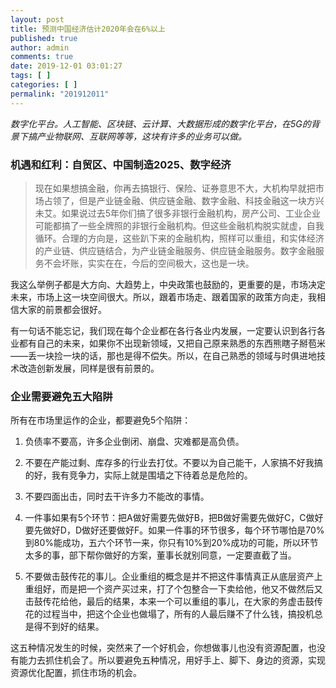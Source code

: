```yaml
---
layout: post
title: 预测中国经济估计2020年会在6%以上
published: true
author: admin
comments: true
date: 2019-12-01 03:01:27
tags: [ ]
categories: [ ]
permalink: "201912011"
---
```

*数字化平台。人工智能、区块链、云计算、大数据形成的数字化平台，在5G的背景下搞产业物联网、互联网等等，这块有许多的业务可以做。*

### 机遇和红利：自贸区、中国制造2025、数字经济

> 现在如果想搞金融，你再去搞银行、保险、证券意思不大，大机构早就把市场占领了，但是产业链金融、供应链金融、数字金融、科技金融这一块方兴未艾。如果说过去5年你们搞了很多非银行金融机构，房产公司、工业企业可能都搞了一些全牌照的非银行金融机构。但这些金融机构脱实就虚，自我循环。合理的方向是，这些趴下来的金融机构，照样可以重组，和实体经济的产业链、供应链结合，为产业链金融服务、供应链金融服务。数字金融服务不会坏账，实实在在，今后的空间极大，这也是一块。

我这么举例子都是大方向、大趋势上，中央政策也鼓励的，更重要的是，市场决定未来，市场上这一块空间很大。所以，跟着市场走、跟着国家的政策方向走，我相信大家的前景都会很好。

有一句话不能忘记，我们现在每个企业都在各行各业内发展，一定要认识到各行各业都有自己的未来，如果你不出现新领域，又把自己原来熟悉的东西熊瞎子掰苞米——丢一块捡一块的话，那也是得不偿失。所以，在自己熟悉的领域与时俱进地技术改造创新发展，同样是很有前景的。

### 企业需要避免五大陷阱

所有在市场里运作的企业，都要避免5个陷阱：

1. 负债率不要高，许多企业倒闭、崩盘、灾难都是高负债。

3. 不要在产能过剩、库存多的行业去打仗。不要以为自己能干，人家搞不好我搞的好，我有竞争力，实际上就是围墙之下待着总是危险的。

5. 不要四面出击，同时去干许多力不能改的事情。

7. 一件事如果有5个环节：把A做好需要先做好B，把B做好需要先做好C，C做好要先做好D，D做好还要做好F。如果一件事的环节很多，每个环节哪怕是70%到80%能成功，五六个环节一来，你只有10%到20%成功的可能，所以环节太多的事，部下帮你做好的方案，董事长就别同意，一定要直截了当。

9. 不要做击鼓传花的事儿。企业重组的概念是并不把这件事情真正从底层资产上重组好，而是把一个资产买过来，打了个包整合一下卖给他，他又不做然后又击鼓传花给他，最后的结果，本来一个可以重组的事儿，在大家的务虚击鼓传花的过程当中，把这个企业也做塌了，所有的人最后赚不了什么钱，搞投机总是得不到好的结果。

这五种情况发生的时候，突然来了一个好机会，你想做事儿也没有资源配置，也没有能力去抓住机会了。所以要避免五种情况，用好手上、脚下、身边的资源，实现资源优化配置，抓住市场的机会。

